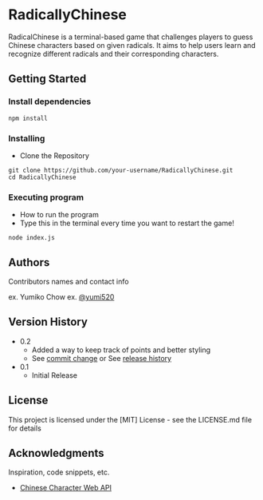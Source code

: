 # RadicallyChinese

RadicalChinese is a terminal-based game that challenges players to guess Chinese characters based on given radicals.
It aims to help users learn and recognize different radicals and their corresponding characters.

## Getting Started

### Install dependencies
```
npm install
```

### Installing

* Clone the Repository
```
git clone https://github.com/your-username/RadicallyChinese.git
cd RadicallyChinese
```

### Executing program

* How to run the program
* Type this in the terminal every time you want to restart the game!
```
node index.js
```

## Authors

Contributors names and contact info

ex. Yumiko Chow 
ex. [@yumi520](chow.y@northeastern.edu)

## Version History

* 0.2
    * Added a way to keep track of points and better styling
    * See [commit change]() or See [release history]()
* 0.1
    * Initial Release

## License

This project is licensed under the [MIT] License - see the LICENSE.md file for details

## Acknowledgments

Inspiration, code snippets, etc.
* [Chinese Character Web API](http://ccdb.hemiola.com/)
